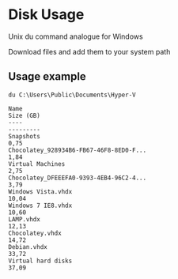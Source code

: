 Disk Usage
==========

Unix du command analogue for Windows

Download files and add them to your system path

Usage example
-------------

	du C:\Users\Public\Documents\Hyper-V

	Name                                                                  Size (GB)
	----                                                                  ---------
	Snapshots                                                                  0,75
	Chocolatey_928934B6-FB67-46F8-8ED0-F...                                    1,84
	Virtual Machines                                                           2,75
	Chocolatey_DFEEEFA0-9393-4EB4-96C2-4...                                    3,79
	Windows Vista.vhdx                                                        10,04
	Windows 7 IE8.vhdx                                                        10,60
	LAMP.vhdx                                                                 12,13
	Chocolatey.vhdx                                                           14,72
	Debian.vhdx                                                               33,72
	Virtual hard disks                                                        37,09
